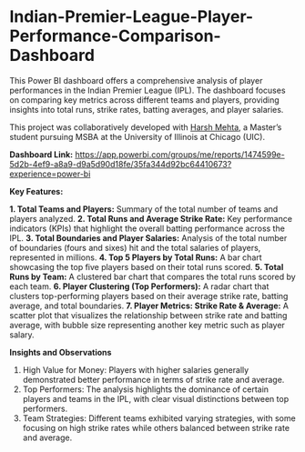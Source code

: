 # Indian-Premier-League-Player-Performance-Comparison-Dashboard

This Power BI dashboard offers a comprehensive analysis of player performances in the Indian Premier League (IPL). The dashboard focuses on comparing key metrics across different teams and players, providing insights into total runs, strike rates, batting averages, and player salaries.

This project was collaboratively developed with [Harsh Mehta](https://github.com/hmehta1597), a Master’s student pursuing MSBA at the University of Illinois at Chicago (UIC).

**Dashboard Link:** https://app.powerbi.com/groups/me/reports/1474599e-5d2b-4ef9-a8a9-d9a5d90d18fe/35fa344d92bc64410673?experience=power-bi 

**Key Features:**

**1. Total Teams and Players:** Summary of the total number of teams and players analyzed.
**2. Total Runs and Average Strike Rate:** Key performance indicators (KPIs) that highlight the overall batting performance across the IPL.
**3. Total Boundaries and Player Salaries:** Analysis of the total number of boundaries (fours and sixes) hit and the total salaries of players, represented in millions.
**4. Top 5 Players by Total Runs:** A bar chart showcasing the top five players based on their total runs scored.
**5. Total Runs by Team:** A clustered bar chart that compares the total runs scored by each team.
**6. Player Clustering (Top Performers):** A radar chart that clusters top-performing players based on their average strike rate, batting average, and total boundaries.
**7. Player Metrics: Strike Rate & Average:** A scatter plot that visualizes the relationship between strike rate and batting average, with bubble size representing another key metric such as player salary.

**Insights and Observations**

1. High Value for Money: Players with higher salaries generally demonstrated better performance in terms of strike rate and average.
2. Top Performers: The analysis highlights the dominance of certain players and teams in the IPL, with clear visual distinctions between top performers.
3. Team Strategies: Different teams exhibited varying strategies, with some focusing on high strike rates while others balanced between strike rate and average.
